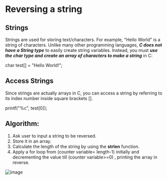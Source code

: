 # Reversing a string

## Strings
Strings are used for storing text/characters.
For example, "Hello World" is a string of characters.
Unlike many other programming languages, **_C does not have a String type_** to easily create string variables. Instead, you must **_use the char type and create an array of characters to make a string_** in C:</br>

char test[] = "Hello World!";</br>

## Access Strings
Since strings are actually arrays in C, you can access a string by referring to its index number inside square brackets [].</br>

printf("%c", test[0]);
## Algorithm:
1. Ask user to input a string to be reversed.
2. Store it in an array.
3. Calculate the length of the string by using the **strlen** function.
4. Apply a for loop from (counter variable= length-1) initially and decrementing the value till  (counter variable>=0) , printing the array in reverse.

![image](https://user-images.githubusercontent.com/125560933/221756378-90eb0df0-b70c-4c44-9c99-8c2a84d4cb5f.png)

